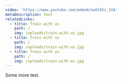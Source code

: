 ```yaml
---
video: 'https://www.youtube.com/embed/ewGt5hz_1VA'
metaDescription: Test
relatedLinks:
  - title: Train with us
    path: /
    img: /uploads/train-with-us.jpg
  - title: Train with us
    path: /
    img: /uploads/train-with-us.jpg
  - title: Train with us
    path: /
    img: /uploads/train-with-us.jpg
---
```

Some more text.
